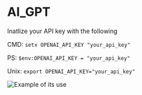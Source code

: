 # AI_GPT

Inatlize your API key with the following 

CMD:
`setx OPENAI_API_KEY "your_api_key"`

PS:
`$env:OPENAI_API_KEY = "your_api_key"`

Unix:
`export OPENAI_API_KEY="your_api_key"`


   ![Example of its use](AI_GPT/Screenshot_3.png)
